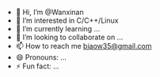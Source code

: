 - 👋 Hi, I’m @Wanxinan
- 👀 I’m interested in C/C++/Linux
- 🌱 I’m currently learning ...
- 💞️ I’m looking to collaborate on ...  
- 📫 How to reach me biaow35@gmail.com
- 😄 Pronouns: ...
- ⚡ Fun fact: ...

<!---
Wanxinan/Wanxinan is a ✨ special ✨ repository because its `README.md` (this file) appears on your GitHub profile.
You can click the Preview link to take a look at your changes.
--->
